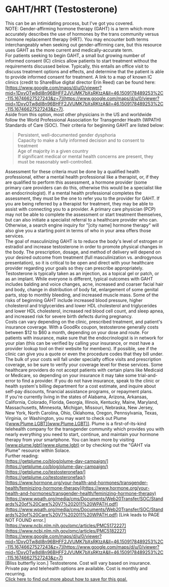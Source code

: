# GAHT/HRT (Testosterone)
This can be an intimidating process, but I've got you covered.  
NOTE: Gender-affirming hormone therapy (GAHT) is a term which more accurately describes the use of hormones by the trans community versus hormone replacement therapy (HRT). You may encounter both terms interchangeably when seeking out gender-affirming care, but this resource uses GAHT as the more current and medically-accurate term.  
For patients seeking to begin GAHT, a small but growing number of informed consent (IC) clinics allow patients to start treatment without the requirements discussed below. Typically, this entails an office visit to discuss treatment options and effects, and determine that the patient is able to provide informed consent for treatment. A link to a map of known IC clinics (credit to ShareBlue digital director Erin Reed) can be found here: [https://www.google.com/maps/d/u/0/viewer?mid=1DxyOTw8dI8n96BHFF2JVUMK7bXsRKtzA&ll=46.1509178489253%2C-115.16746627527243&z=7](https://www.google.com/maps/d/u/0/viewer?mid=1DxyOTw8dI8n96BHFF2JVUMK7bXsRKtzA&ll=46.1509178489253%2C-115.16746627527243&z=7).  
Aside from this option, most other physicians in the US and worldwide follow the World Professional Association for Transgender Health (WPATH) Standards of Care (SOC). Their criteria for beginning GAHT are listed below:

> Persistent, well-documented gender dysphoria  
> Capacity to make a fully informed decision and to consent to treatment  
> Age of majority in a given country  
> If significant medical or mental health concerns are present, they must be reasonably well-controlled.

Assessment for these criteria must be done by a qualified health professional, either a mental health professional like a therapist, or, if they are qualified to perform this assessment, a hormone provider (some primary care providers can do this, otherwise this would be a specialist like an endocrinologist). If a mental health professional completes the assessment, they must be the one to refer you to the provider for GAHT. If you are being referred by a therapist for treatment, they may be able to assist with connecting you to a provider. A primary care physician (PCP) may not be able to complete the assessment or start treatment themselves, but can also initiate a specialist referral to a healthcare provider who can. Otherwise, a search engine inquiry for "[city name] hormone therapy" will also give you a starting point in terms of who in your area offers those services.  
The goal of masculinizing GAHT is to reduce the body's level of estrogen or estradiol and increase testosterone in order to promote physical changes in the body. The prescription, dosage, and method of delivery will depend on your desired outcome from treatment (full masculinization vs. androgynous presentation), so it is critical to be open and direct with your healthcare provider regarding your goals so they can prescribe appropriately.  
Testosterone is typically taken as an injection, as a topical gel or patch, or as an implant. While everyone is different, typical outcomes with GAHT includes balding and voice changes, acne, increased and coarser facial hair and body, change in distribution of body fat, enlargement of some genital parts, stop to monthly bleeding, and increased muscle mass. Some of the risks of beginning GAHT include increased blood pressure, higher cholesterol and triglycerides and lower HDL cholesterol and triglycerides and lower HDL cholesterol, increased red blood cell count, and sleep apnea, and increased risk for severe birth defects during pregnancy.  
Costs can vary depending on the clinic, prescribed treatment, and patient's insurance coverage. With a GoodRx coupon, testosterone generally costs between $12 to $60 a month, depending on your dose and route. For patients with insurance, make sure that the endocrinologist is in network for your plan (this can be verified by calling your insurance, or most have a provider lookup tool on their website for members). If possible, see if the clinic can give you a quote or even the procedure codes that they bill under. The bulk of your costs will fall under specialty office visits and prescription coverage, so be sure to verify your coverage level for these services. Some healthcare providers do not accept patients with certain plans like Medicaid or Medicare, so depending on your insurance it may take some trial-and-error to find a provider. If you do not have insurance, speak to the clinic or health system's billing department for a cost estimate, and inquire about self-pay discounts, financial assistance programs, or repayment plans.  
If you're currently living in the states of Alabama, Arizona, Arkansas, California, Colorado, Florida, Georgia, Illinois, Kentucky, Maine, Maryland, Massachusetts, Minnesota, Michigan, Missouri, Nebraska, New Jersey, New York, North Carolina, Ohio, Oklahoma, Oregon, Pennsylvania, Texas, Virginia, or Washington, you may want to check out Plume ([www.Plume.LGBT](www.Plume.LGBT)). Plume is a first-of-its-kind telehealth company for the transgender community which provides you with nearly everything you need to start, continue, and maintain your hormone therapy from your smartphone. You can learn more by visiting [www.plume.lgbt](www.plume.lgbt) or by checking out the "GAHT via Plume" resource within Solace.  
Further reading:  
[https://getplume.co/blog/plume-day-campaign/](https://getplume.co/blog/plume-day-campaign/)  
[https://getplume.co/testosteronefaq/](https://getplume.co/testosteronefaq/)  
[https://www.hormone.org/your-health-and-hormones/transgender-health/feminizing-hormone-therapy](https://www.hormone.org/your-health-and-hormones/transgender-health/feminizing-hormone-therapy)  
[https://www.wpath.org/media/cms/Documents/Web20Transfer/SOC/Standards%20of%20Care%20V7%202011%20WPATH.pdf](https://www.wpath.org/media/cms/Documents/Web20Transfer/SOC/Standards%20of%20Care%20V7%202011%20WPATH.pdf) [Link leads to PAGE NOT FOUND error.]  
[https://www.ncbi.nlm.nih.gov/pmc/articles/PMC5172227](https://www.ncbi.nlm.nih.gov/pmc/articles/PMC5182227)  
[https://www.google.com/maps/d/u/0/viewer?mid=1DxyOTw8dI8n96BHFF2JVUMK7bXsRKtzA&ll=46.1509178489253%2C-115.16746627527243&z=7](https://www.google.com/maps/d/u/0/viewer?mid=1DxyOTw8dI8n96BHFF2JVUMK7bXsRKtzA&ll=46.1509178489253%2C-115.16746627527243&z=7)  
[Bliss butterfly icon.] Testosterone. Cost will vary based on insurance. Private pay and telehealth options are available. Cost is monthly and recurring.  
[Click here to find out more about how to save for this goal.](https://bliss.lgbt/earlyaccess)